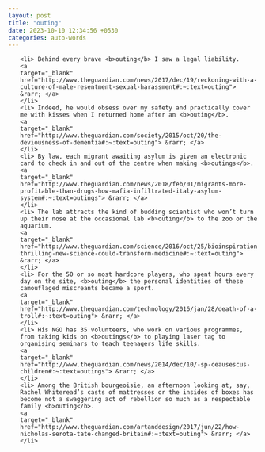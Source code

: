 ```yaml
---
layout: post
title: "outing"
date: 2023-10-10 12:34:56 +0530
categories: auto-words
---
```

<ol>

    <li> Behind every brave <b>outing</b> I saw a legal liability.
    <a 
    target="_blank" 
    href="http://www.theguardian.com/news/2017/dec/19/reckoning-with-a-culture-of-male-resentment-sexual-harassment#:~:text=outing"> &rarr; </a>
    </li>
    <li> Indeed, he would obsess over my safety and practically cover me with kisses when I returned home after an <b>outing</b>.
    <a 
    target="_blank" 
    href="http://www.theguardian.com/society/2015/oct/20/the-deviousness-of-dementia#:~:text=outing"> &rarr; </a>
    </li>
    <li> By law, each migrant awaiting asylum is given an electronic card to check in and out of the centre when making <b>outings</b>.
    <a 
    target="_blank" 
    href="http://www.theguardian.com/news/2018/feb/01/migrants-more-profitable-than-drugs-how-mafia-infiltrated-italy-asylum-system#:~:text=outings"> &rarr; </a>
    </li>
    <li> The lab attracts the kind of budding scientist who won’t turn up their nose at the occasional lab <b>outing</b> to the zoo or the aquarium.
    <a 
    target="_blank" 
    href="http://www.theguardian.com/science/2016/oct/25/bioinspiration-thrilling-new-science-could-transform-medicine#:~:text=outing"> &rarr; </a>
    </li>
    <li> For the 50 or so most hardcore players, who spent hours every day on the site, <b>outing</b> the personal identities of these camouflaged miscreants became a sport.
    <a 
    target="_blank" 
    href="http://www.theguardian.com/technology/2016/jan/28/death-of-a-troll#:~:text=outing"> &rarr; </a>
    </li>
    <li> His NGO has 35 volunteers, who work on various programmes, from taking kids on <b>outings</b> to playing laser tag to organising seminars to teach teenagers life skills.
    <a 
    target="_blank" 
    href="http://www.theguardian.com/news/2014/dec/10/-sp-ceausescus-children#:~:text=outings"> &rarr; </a>
    </li>
    <li> Among the British bourgeoisie, an afternoon looking at, say, Rachel Whiteread’s casts of mattresses or the insides of boxes has become not a swaggering act of rebellion so much as a respectable family <b>outing</b>.
    <a 
    target="_blank" 
    href="http://www.theguardian.com/artanddesign/2017/jun/22/how-nicholas-serota-tate-changed-britain#:~:text=outing"> &rarr; </a>
    </li>